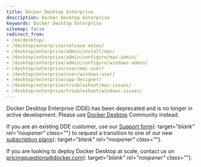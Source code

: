 ```yaml
---
title: Docker Desktop Enterprise
description: Docker Desktop Enterprise
keywords: Docker Desktop Enterprise
sitemap: false
redirect_from:
- /ee/desktop/
- /desktop/enterprise/release-notes/
- /desktop/enterprise/admin/install/mac/
- /desktop/enterprise/admin/configure/mac-admin/
- /desktop/enterprise/admin/configure/windows-admin/
- /desktop/enterprise/user/mac-user/
- /desktop/enterprise/user/windows-user/
- /desktop/enterprise/app-designer/
- /desktop/enterprise/troubleshoot/mac-issues/
- /desktop/enterprise/troubleshoot/windows-issues/
---
```


Docker Desktop Enterprise (DDE) has been deprecated and is no longer in active development. Please use [Docker Desktop](../index.md) Community instead.

If you are an existing DDE customer, use our [Support form](https://hub.docker.com/support/desktop/){: target="_blank" rel="noopener" class="_"} to request a transition to one of our new [subscription plans](https://www.docker.com/pricing){: target="_blank" rel="noopener" class="_"}.

If you are looking to deploy Docker Desktop at scale, contact us on [pricingquestions@docker.com](mailto:pricingquestions@docker.com){: target="_blank" rel="noopener" class="_"}.
